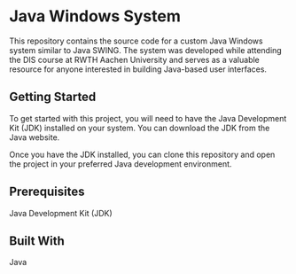 # Java Windows System
This repository contains the source code for a custom Java Windows system similar to Java SWING. The system was developed while attending the DIS course at RWTH Aachen University and serves as a valuable resource for anyone interested in building Java-based user interfaces.

## Getting Started
To get started with this project, you will need to have the Java Development Kit (JDK) installed on your system. You can download the JDK from the Java website.

Once you have the JDK installed, you can clone this repository and open the project in your preferred Java development environment.

## Prerequisites
Java Development Kit (JDK)

## Built With
Java
